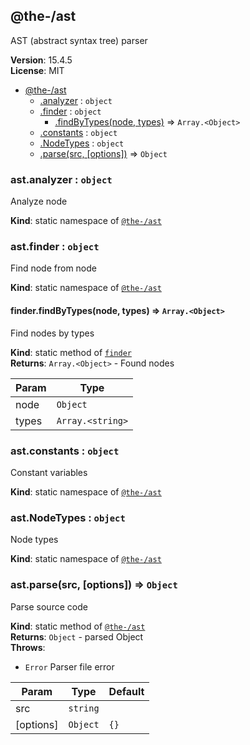 <!--- Code generated by @the-/script-doc. DO NOT EDIT. -->

<a name="module_@the-/ast"></a>

## @the-/ast
AST (abstract syntax tree) parser

**Version**: 15.4.5  
**License**: MIT  

* [@the-/ast](#module_@the-/ast)
    * [.analyzer](#module_@the-/ast.analyzer) : <code>object</code>
    * [.finder](#module_@the-/ast.finder) : <code>object</code>
        * [.findByTypes(node, types)](#module_@the-/ast.finder.findByTypes) ⇒ <code>Array.&lt;Object&gt;</code>
    * [.constants](#module_@the-/ast.constants) : <code>object</code>
    * [.NodeTypes](#module_@the-/ast.NodeTypes) : <code>object</code>
    * [.parse(src, [options])](#module_@the-/ast.parse) ⇒ <code>Object</code>

<a name="module_@the-/ast.analyzer"></a>

### ast.analyzer : <code>object</code>
Analyze node

**Kind**: static namespace of [<code>@the-/ast</code>](#module_@the-/ast)  
<a name="module_@the-/ast.finder"></a>

### ast.finder : <code>object</code>
Find node from node

**Kind**: static namespace of [<code>@the-/ast</code>](#module_@the-/ast)  
<a name="module_@the-/ast.finder.findByTypes"></a>

#### finder.findByTypes(node, types) ⇒ <code>Array.&lt;Object&gt;</code>
Find nodes by types

**Kind**: static method of [<code>finder</code>](#module_@the-/ast.finder)  
**Returns**: <code>Array.&lt;Object&gt;</code> - Found nodes  

| Param | Type |
| --- | --- |
| node | <code>Object</code> | 
| types | <code>Array.&lt;string&gt;</code> | 

<a name="module_@the-/ast.constants"></a>

### ast.constants : <code>object</code>
Constant variables

**Kind**: static namespace of [<code>@the-/ast</code>](#module_@the-/ast)  
<a name="module_@the-/ast.NodeTypes"></a>

### ast.NodeTypes : <code>object</code>
Node types

**Kind**: static namespace of [<code>@the-/ast</code>](#module_@the-/ast)  
<a name="module_@the-/ast.parse"></a>

### ast.parse(src, [options]) ⇒ <code>Object</code>
Parse source code

**Kind**: static method of [<code>@the-/ast</code>](#module_@the-/ast)  
**Returns**: <code>Object</code> - parsed Object  
**Throws**:

- <code>Error</code> Parser file error


| Param | Type | Default |
| --- | --- | --- |
| src | <code>string</code> |  | 
| [options] | <code>Object</code> | <code>{}</code> | 

